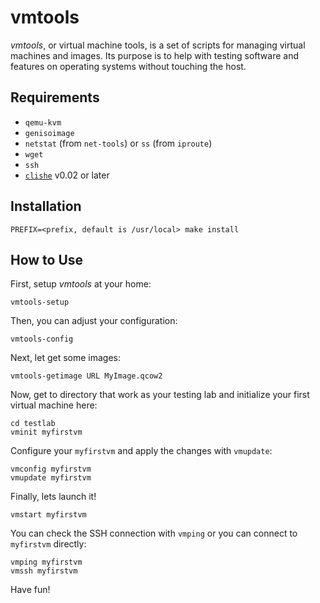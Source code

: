 # vmtools

*vmtools*, or virtual machine tools, is a set of scripts for managing virtual
machines and images. Its purpose is to help with testing software and features
on operating systems without touching the host.

## Requirements

* `qemu-kvm`
* `genisoimage`
* `netstat` (from `net-tools`) or `ss` (from `iproute`)
* `wget`
* `ssh`
* [`clishe`](https://github.com/i386x/clishe) v0.02 or later

## Installation

```
PREFIX=<prefix, default is /usr/local> make install
```

## How to Use

First, setup *vmtools* at your home:
```
vmtools-setup
```

Then, you can adjust your configuration:
```
vmtools-config
```

Next, let get some images:
```
vmtools-getimage URL MyImage.qcow2
```

Now, get to directory that work as your testing lab and initialize your first
virtual machine here:
```
cd testlab
vminit myfirstvm
```

Configure your `myfirstvm` and apply the changes with `vmupdate`:
```
vmconfig myfirstvm
vmupdate myfirstvm
```

Finally, lets launch it!
```
vmstart myfirstvm
```

You can check the SSH connection with `vmping` or you can connect to
`myfirstvm` directly:
```
vmping myfirstvm
vmssh myfirstvm
```

Have fun!
